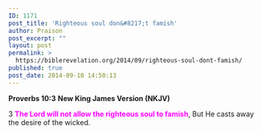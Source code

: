 ```yaml
---
ID: 1171
post_title: 'Righteous soul don&#8217;t famish'
author: Praison
post_excerpt: ""
layout: post
permalink: >
  https://biblerevelation.org/2014/09/righteous-soul-dont-famish/
published: true
post_date: 2014-09-10 14:50:13
---
```

<strong>Proverbs 10:3</strong>
<strong> New King James Version (NKJV)</strong>

3 <span style="color: #ff00ff;"><strong>The Lord will not allow the righteous soul to famish</strong></span>,
But He casts away the desire of the wicked.